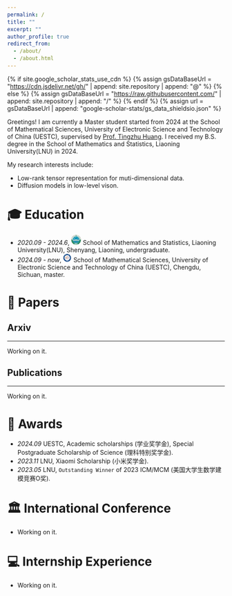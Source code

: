 ```yaml
---
permalink: /
title: ""
excerpt: ""
author_profile: true
redirect_from: 
  - /about/
  - /about.html
---
```


{% if site.google_scholar_stats_use_cdn %}
{% assign gsDataBaseUrl = "https://cdn.jsdelivr.net/gh/" | append: site.repository | append: "@" %}
{% else %}
{% assign gsDataBaseUrl = "https://raw.githubusercontent.com/" | append: site.repository | append: "/" %}
{% endif %}
{% assign url = gsDataBaseUrl | append: "google-scholar-stats/gs_data_shieldsio.json" %}

<span class='anchor' id='about-me'></span>

Greetings! I am currently a Master student started from 2024 at the School of Mathematical Sciences, University of Electronic Science and Technology of China (UESTC), supervised by [Prof. Tingzhu Huang](https://www.math.uestc.edu.cn/info/1081/2041.htm). I received my B.S. degree in the School of Mathematics and Statistics, Liaoning University(LNU) in 2024.

My research interests include:
- Low-rank tensor representation for muti-dimensional data.
- Diffusion models in low-level vison.

<span class='anchor' id='-xl'></span>

# 🎓 Education
- *2020.09 - 2024.6*, <a href="https://www.lnu.edu.cn/"><img class="svg" src="/images/lnu-logo.svg" width="23pt"></a> School of Mathematics and Statistics, Liaoning University(LNU), Shenyang, Liaoning, undergraduate.
- *2024.09 - now*, <a href="https://www.uestc.edu.cn/"><img class="svg" src="/images/uestc-logo.svg" width="20pt"></a>  School of Mathematical Sciences, University of Electronic Science and Technology of China (UESTC), Chengdu, Sichuan, master.

<span class='anchor' id='-lwzl'></span>

# 📝 Papers

## Arxiv
---
Working on it.


## Publications
---
Working on it.


# 🏅 Awards
- *2024.09* UESTC, Academic scholarships (学业奖学金), Special Postgraduate Scholarship of Science (理科特别奖学金).
- *2023.11* LNU, Xiaomi Scholarship (小米奖学金).
- *2023.05* LNU, `Outstanding Winner` of 2023 ICM/MCM (美国大学生数学建模竞赛O奖).

<span class='anchor' id='-xshy'></span>

# 🏛️ International Conference
- Working on it.

<span class='anchor' id='-gzsx'></span>

# 💻 Internship Experience
- Working on it.